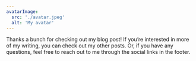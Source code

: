 ```yaml
---
avatarImage:
  src: './avatar.jpeg'
  alt: 'My avatar'
---
```


Thanks a bunch for checking out my blog post! If you’re interested in more of my writing, you can check out my other posts. Or, if you have any questions, feel free to reach out to me through the social links in the footer.